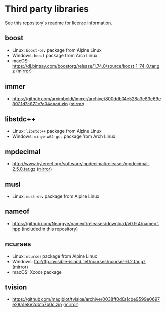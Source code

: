 # Third party libraries

See this repository's readme for license information.

## boost
- Linux: `boost-dev` package from Alpine Linux
- Windows: `boost` package from Arch Linux
- macOS: https://dl.bintray.com/boostorg/release/1.74.0/source/boost_1_74_0.tar.gz ([mirror](https://tmbasic.s3.amazonaws.com/boost/boost_1_74_0.tar.gz))

## immer
- https://github.com/arximboldi/immer/archive/800ddb04e528a3e83e69e8021d7e872e7c34cbcd.zip ([mirror](https://tmbasic.s3.amazonaws.com/immer/immer-800ddb04e528a3e83e69e8021d7e872e7c34cbcd.zip))

## libstdc++
- Linux: `libstdc++` package from Alpine Linux
- Windows: `mingw-w64-gcc` package from Arch Linux

## mpdecimal
- http://www.bytereef.org/software/mpdecimal/releases/mpdecimal-2.5.0.tar.gz ([mirror](https://tmbasic.s3.amazonaws.com/mpdecimal/mpdecimal-2.5.0.tar.gz))

## musl
- Linux: `musl-dev` package from Alpine Linux

## nameof
- https://github.com/Neargye/nameof/releases/download/v0.9.4/nameof.hpp (included in this repository)

## ncurses
- Linux: `ncurses` package from Alpine Linux
- Windows: ftp://ftp.invisible-island.net/ncurses/ncurses-6.2.tar.gz ([mirror](https://tmbasic.s3.amazonaws.com/ncurses/ncurses-6.2.tar.gz))
- macOS: Xcode package

## tvision
- https://github.com/magiblot/tvision/archive/0038ff0d0a1cbe9599e0697e28a1e8e2db1b7b0c.zip ([mirror](https://tmbasic.s3.amazonaws.com/tvision/tvision-0038ff0d0a1cbe9599e0697e28a1e8e2db1b7b0c.zip))
